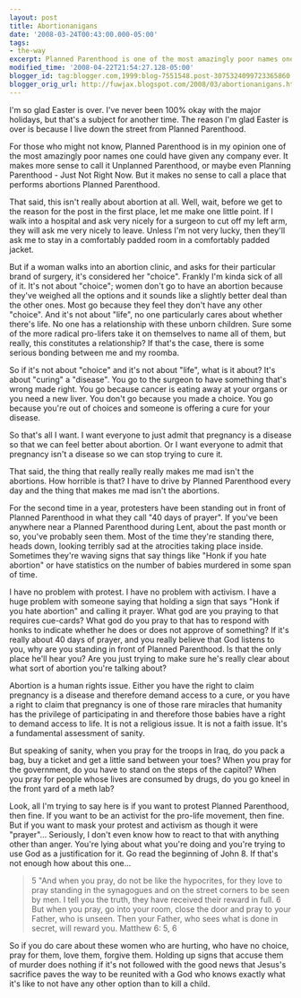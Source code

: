 ```yaml
---
layout: post
title: Abortionanigans
date: '2008-03-24T00:43:00.000-05:00'
tags:
- the-way
excerpt: Planned Parenthood is one of the most amazingly poor names one could have given any company ever.
modified_time: '2008-04-22T21:54:27.128-05:00'
blogger_id: tag:blogger.com,1999:blog-7551548.post-3075324099723365860
blogger_orig_url: http://fuwjax.blogspot.com/2008/03/abortionanigans.html
---
```


I'm so glad Easter is over. I've never been 100% okay with the major holidays, but that's a subject for another time. The reason I'm glad Easter is over is because I live down the street from Planned Parenthood.

For those who might not know, Planned Parenthood is in my opinion one of the most amazingly poor names one could have given any company ever. It makes more sense to call it Unplanned Parenthood, or maybe even Planning Parenthood - Just Not Right Now. But it makes no sense to call a place that performs abortions Planned Parenthood.

That said, this isn't really about abortion at all. Well, wait, before we get to the reason for the post in the first place, let me make one little point. If I walk into a hospital and ask very nicely for a surgeon to cut off my left arm, they will ask me very nicely to leave. Unless I'm not very lucky, then they'll ask me to stay in a comfortably padded room in a comfortably padded jacket.

But if a woman walks into an abortion clinic, and asks for their particular brand of surgery, it's considered her "choice". Frankly I'm kinda sick of all of it. It's not about "choice"; women don't go to have an abortion because they've weighed all the options and it sounds like a slightly better deal than the other ones. Most go because they feel they don't have any other "choice". And it's not about "life", no one particularly cares about whether there's life. No one has a relationship with these unborn children. Sure some of the more radical pro-lifers take it on themselves to name all of them, but really, this constitutes a relationship? If that's the case, there is some serious bonding between me and my roomba.

So if it's not about "choice" and it's not about "life", what is it about? It's about "curing" a "disease". You go to the surgeon to have something that's wrong made right. You go because cancer is eating away at your organs or you need a new liver. You don't go because you made a choice. You go because you're out of choices and someone is offering a cure for your disease.

So that's all I want. I want everyone to just admit that pregnancy is a disease so that we can feel better about abortion. Or I want everyone to admit that pregnancy isn't a disease so we can stop trying to cure it.

That said, the thing that really really really makes me mad isn't the abortions. How horrible is that? I have to drive by Planned Parenthood every day and the thing that makes me mad isn't the abortions.

For the second time in a year, protesters have been standing out in front of Planned Parenthood in what they call "40 days of prayer". If you've been anywhere near a Planned Parenthood during Lent, about the past month or so, you've probably seen them. Most of the time they're standing there, heads down, looking terribly sad at the atrocities taking place inside. Sometimes they're waving signs that say things like "Honk if you hate abortion" or have statistics on the number of babies murdered in some span of time.

I have no problem with protest. I have no problem with activism. I have a huge problem with someone saying that holding a sign that says "Honk if you hate abortion" and calling it prayer. What god are you praying to that requires cue-cards? What god do you pray to that has to respond with honks to indicate whether he does or does not approve of something? If it's really about 40 days of prayer, and you really believe that God listens to you, why are you standing in front of Planned Parenthood. Is that the only place he'll hear you? Are you just trying to make sure he's really clear about what sort of abortion you're talking about?

Abortion is a human rights issue. Either you have the right to claim pregnancy is a disease and therefore demand access to a cure, or you have a right to claim that pregnancy is one of those rare miracles that humanity has the privilege of participating in and therefore those babies have a right to demand access to life. It is not a religious issue. It is not a faith issue. It's a fundamental assessment of sanity.

But speaking of sanity, when you pray for the troops in Iraq, do you pack a bag, buy a ticket and get a little sand between your toes? When you pray for the government, do you have to stand on the steps of the capitol? When you pray for people whose lives are consumed by drugs, do you go kneel in the front yard of a meth lab?

Look, all I'm trying to say here is if you want to protest Planned Parenthood, then fine. If you want to be an activist for the pro-life movement, then fine. But if you want to mask your protest and activism as though it were "prayer"... Seriously, I don't even know how to react to that with anything other than anger. You're lying about what you're doing and you're trying to use God as a justification for it. Go read the beginning of John 8. If that's not enough how about this one...

> 5 "And when you pray, do not be like the hypocrites, for they love to pray standing in the synagogues and on the street corners to be seen by men. I tell you the truth, they have received their reward in full. 6 But when you pray, go into your room, close the door and pray to your Father, who is unseen. Then your Father, who sees what is done in secret, will reward you. 
> Matthew 6: 5, 6

So if you do care about these women who are hurting, who have no choice, pray for them, love them, forgive them. Holding up signs that accuse them of murder does nothing if it's not followed with the good news that Jesus's sacrifice paves the way to be reunited with a God who knows exactly what it's like to not have any other option than to kill a child.